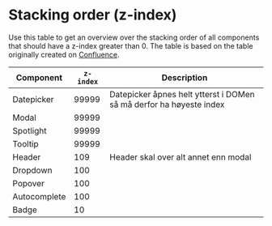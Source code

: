 # Stacking order (z-index)

Use this table to get an overview over the stacking order of all components that should have a z-index greater
than 0. The table is based on the table originally created on
[Confluence](https://elvia.atlassian.net/wiki/spaces/TEAMATOM/pages/64493453737/Z-index).

| Component    | `z-index` | Description                                                         |
| ------------ | --------- | ------------------------------------------------------------------- |
| Datepicker   | 99999     | Datepicker åpnes helt ytterst i DOMen så må derfor ha høyeste index |
| Modal        | 99999     |                                                                     |
| Spotlight    | 99999     |                                                                     |
| Tooltip      | 99999     |                                                                     |
| Header       | 109       | Header skal over alt annet enn modal                                |
| Dropdown     | 100       |                                                                     |
| Popover      | 100       |                                                                     |
| Autocomplete | 100       |                                                                     |
| Badge        | 10        |                                                                     |
